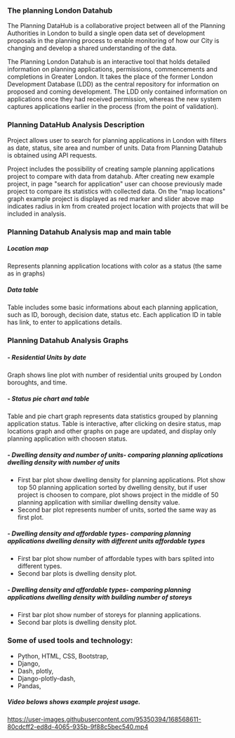### The planning London Datahub 
The Planning DataHub is a collaborative project between all of the Planning Authorities in London to build a single open data set of development proposals in the planning process to enable monitoring of how our City is changing and develop a shared understanding of the data.

The Planning London Datahub is an interactive tool that holds detailed information on planning applications, permissions, commencements and completions in Greater London. It takes the place of the former London Development Database (LDD) as the central repository for information on proposed and coming development. The LDD only contained information on applications once they had received permission, whereas the new system captures applications earlier in the process (from the point of validation).

### Planning DataHub Analysis Description
Project allows user to search for planning applications in London with filters as date, status, site area and number of units. 
Data from Planning Datahub is obtained using API requests.

Project includes the possibility of creating sample planning applications project to compare with data from datahub. After creating new example project, in page "search for application" user can choose previously made project to compare its statistics with collected data. 
On the "map locations" graph example project is displayed as red marker and slider above map indicates radius in km from created project location with projects that will be included in analysis.

### Planning Datahub Analysis map and main table
##### Location map
Represents planning application locations with color as a status (the same as in graphs)
##### Data table
Table includes some basic informations about each planning application, such as ID, borough, decision date, status etc. Each application ID in table has link, to enter to applications details. 

### Planning Datahub Analysis Graphs

##### - Residential Units by date
Graph shows line plot with number of residential units grouped by London boroughts, and time. 

##### - Status pie chart and table
Table and pie chart graph represents data statistics grouped by planning application status. Table is interactive, after clicking on desire status, map locations graph and other graphs on page are updated, and display only planning application with choosen status.

##### - Dwelling density and number of units- comparing planning aplications dwelling density with number of units
- First bar plot show dwelling density for planning applications. Plot show top 50 planning application sorted by dwelling density, but if user project is choosen to compare, plot shows project in the middle of 50 planning application with similiar dwelling density value.
- Second bar plot represents number of units, sorted the same way as first plot.

##### - Dwelling density and affordable types- comparing planning applications dwelling density with different units affordable types
- First bar plot show number of affordable types with bars splited into different types.
- Second bar plots is dwelling density plot.

##### - Dwelling density and affordable types- comparing planning applications dwelling density with building number of storeys
- First bar plot show number of storeys for planning applications.
- Second bar plots is dwelling density plot.

### Some of used tools and technology:
- Python, HTML, CSS, Bootstrap,
- Django,
- Dash, plotly,
- Django-plotly-dash,
- Pandas,


##### Video belows shows example projest usage. 


https://user-images.githubusercontent.com/95350394/168568611-80cdcff2-ed8d-4065-935b-9f88c5bec540.mp4


